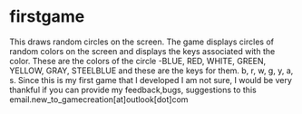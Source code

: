# firstgame
This draws random circles on the screen. The game displays circles of random colors on the screen and displays the keys associated with the color. These are the colors of the circle -BLUE, RED, WHITE, GREEN, YELLOW, GRAY, STEELBLUE and these are the keys for them. b, r, w, g, y, a, s. Since this is my first game that I developed I am not sure, I would be very thankful if you can provide my feedback,bugs, suggestions to this email.new_to_gamecreation[at]outlook[dot]com


